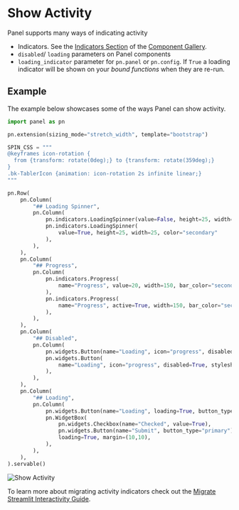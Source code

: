 # Show Activity

Panel supports many ways of indicating activity

- Indicators. See the [Indicators Section](../../reference/indicators/index.rst#indicators) of the [Component Gallery](../../reference/index.rst).
- `disabled`/ `loading` parameters on Panel components
- `loading_indicator` parameter for `pn.panel` or `pn.config`. If `True` a loading indicator will be shown on your *bound functions* when they are re-run.

## Example

The example below showcases some of the ways Panel can show activity.

```python
import panel as pn

pn.extension(sizing_mode="stretch_width", template="bootstrap")

SPIN_CSS = """
@keyframes icon-rotation {
  from {transform: rotate(0deg);} to {transform: rotate(359deg);}
}
.bk-TablerIcon {animation: icon-rotation 2s infinite linear;}
"""

pn.Row(
    pn.Column(
        "## Loading Spinner",
        pn.Column(
            pn.indicators.LoadingSpinner(value=False, height=25, width=25),
            pn.indicators.LoadingSpinner(
                value=True, height=25, width=25, color="secondary"
            ),
        ),
    ),
    pn.Column(
        "## Progress",
        pn.Column(
            pn.indicators.Progress(
                name="Progress", value=20, width=150, bar_color="secondary"
            ),
            pn.indicators.Progress(
                name="Progress", active=True, width=150, bar_color="secondary"
            ),
        ),
    ),
    pn.Column(
        "## Disabled",
        pn.Column(
            pn.widgets.Button(name="Loading", icon="progress", disabled=True),
            pn.widgets.Button(
                name="Loading", icon="progress", disabled=True, stylesheets=[SPIN_CSS]
            ),
        ),
    ),
    pn.Column(
        "## Loading",
        pn.Column(
            pn.widgets.Button(name="Loading", loading=True, button_type="primary"),
            pn.WidgetBox(
                pn.widgets.Checkbox(name="Checked", value=True),
                pn.widgets.Button(name="Submit", button_type="primary"),
                loading=True, margin=(10,10),
            ),
        ),
    ),
).servable()
```

![Show Activity](https://user-images.githubusercontent.com/42288570/246325570-11484dd6-4523-401f-b709-6c0cc7996410.gif)

To learn more about migrating activity indicators check out the [Migrate Streamlit Interactivity Guide](interactivity).
